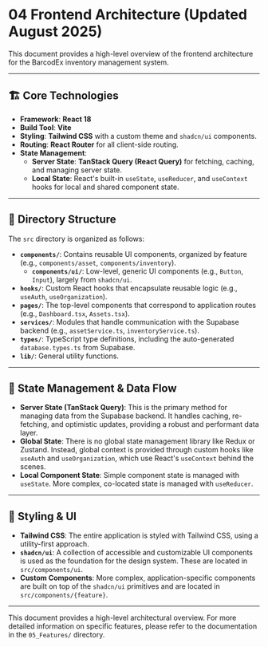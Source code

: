 # 04 Frontend Architecture (Updated August 2025)

This document provides a high-level overview of the frontend architecture for the BarcodEx inventory management system.

---

## 🏗️ **Core Technologies**

-   **Framework**: **React 18**
-   **Build Tool**: **Vite**
-   **Styling**: **Tailwind CSS** with a custom theme and `shadcn/ui` components.
-   **Routing**: **React Router** for all client-side routing.
-   **State Management**:
    -   **Server State**: **TanStack Query (React Query)** for fetching, caching, and managing server state.
    -   **Local State**: React's built-in `useState`, `useReducer`, and `useContext` hooks for local and shared component state.

---

## 📂 **Directory Structure**

The `src` directory is organized as follows:

-   **`components/`**: Contains reusable UI components, organized by feature (e.g., `components/asset`, `components/inventory`).
    -   **`components/ui/`**: Low-level, generic UI components (e.g., `Button`, `Input`), largely from `shadcn/ui`.
-   **`hooks/`**: Custom React hooks that encapsulate reusable logic (e.g., `useAuth`, `useOrganization`).
-   **`pages/`**: The top-level components that correspond to application routes (e.g., `Dashboard.tsx`, `Assets.tsx`).
-   **`services/`**: Modules that handle communication with the Supabase backend (e.g., `assetService.ts`, `inventoryService.ts`).
-   **`types/`**: TypeScript type definitions, including the auto-generated `database.types.ts` from Supabase.
-   **`lib/`**: General utility functions.

---

## 💨 **State Management & Data Flow**

-   **Server State (TanStack Query)**: This is the primary method for managing data from the Supabase backend. It handles caching, re-fetching, and optimistic updates, providing a robust and performant data layer.
-   **Global State**: There is no global state management library like Redux or Zustand. Instead, global context is provided through custom hooks like `useAuth` and `useOrganization`, which use React's `useContext` behind the scenes.
-   **Local Component State**: Simple component state is managed with `useState`. More complex, co-located state is managed with `useReducer`.

---

## 🎨 **Styling & UI**

-   **Tailwind CSS**: The entire application is styled with Tailwind CSS, using a utility-first approach.
-   **`shadcn/ui`**: A collection of accessible and customizable UI components is used as the foundation for the design system. These are located in `src/components/ui`.
-   **Custom Components**: More complex, application-specific components are built on top of the `shadcn/ui` primitives and are located in `src/components/{feature}`.

---

This document provides a high-level architectural overview. For more detailed information on specific features, please refer to the documentation in the `05_Features/` directory.












